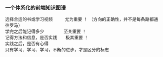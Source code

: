 ### 一个体系化的前端知识图谱



选择合适的书或学习视频 &nbsp; &nbsp; &nbsp; &nbsp; &nbsp;尤为重要 ！ （方向的正确性，并不是每条路都通往罗马）<br>
学完之后能记得多少&nbsp; &nbsp; &nbsp; &nbsp; &nbsp; &nbsp; &nbsp; &nbsp; 至关重要 ！<br>
记得方法和信息，是否实践  &nbsp; &nbsp; &nbsp; 极其重要 ！<br>
实践之后，是否有心得<br>
只有学习、学习、学习，不断的进步，才是区分的标志   <br>
